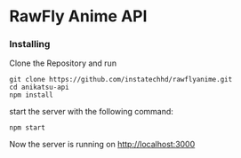 # RawFly Anime API

### Installing

Clone the Repository and run


```
git clone https://github.com/instatechhd/rawflyanime.git
cd anikatsu-api
npm install 
```
start the server with the following command:
```
npm start
```

Now the server is running on <a href="http://localhost:3000">http://localhost:3000</a>
